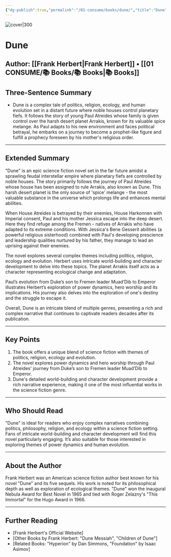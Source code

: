 ```yaml
---
{"dg-publish":true,"permalink":"/01-consume/books/dune/","title":"Dune","tags":["science-fiction","politics","religion","ecology","evolution"]}
---
```



![cover|300](http://books.google.com/books/content?id=huy3EAAAQBAJ&printsec=frontcover&img=1&zoom=1&edge=curl&source=gbs_api)

# Dune
**Author:** [[Frank Herbert\|Frank Herbert]] • [[01 CONSUME/📚 Books/📚 Books\|📚 Books]]
---

## Three-Sentence Summary
- Dune is a complex tale of politics, religion, ecology, and human evolution set in a distant future where noble houses control planetary fiefs. It follows the story of young Paul Atreides whose family is given control over the harsh desert planet Arrakis, known for its valuable spice melange. As Paul adapts to his new environment and faces political betrayal, he embarks on a journey to become a prophet-like figure and fulfill a prophecy foreseen by his mother's religious order.

---

## Extended Summary
"Dune" is an epic science fiction novel set in the far future amidst a sprawling feudal interstellar empire where planetary fiefs are controlled by noble houses. The story primarily follows the journey of Paul Atreides whose house has been assigned to rule Arrakis, also known as Dune. This harsh desert planet is the only source of 'spice' melange - the most valuable substance in the universe which prolongs life and enhances mental abilities.

When House Atreides is betrayed by their enemies, House Harkonnen with Imperial consent, Paul and his mother Jessica escape into the deep desert. Here they find refuge among the Fremen - natives of Arrakis who have adapted to its extreme conditions. With Jessica's Bene Gesserit abilities (a powerful religious sisterhood) combined with Paul's developing prescience and leadership qualities nurtured by his father, they manage to lead an uprising against their enemies.

The novel explores several complex themes including politics, religion, ecology and evolution. Herbert uses intricate world-building and character development to delve into these topics. The planet Arrakis itself acts as a character representing ecological change and adaptation.

Paul’s evolution from Duke’s son to Fremen leader Muad’Dib to Emperor illustrates Herbert’s exploration of power dynamics, hero worship and its implications. His journey also delves into the exploration of one's destiny and the struggle to escape it.

Overall, Dune is an intricate blend of multiple genres, presenting a rich and complex narrative that continues to captivate readers decades after its publication.

---

## Key Points
1. The book offers a unique blend of science fiction with themes of politics, religion, ecology and evolution.
2. The novel explores power dynamics and hero worship through Paul Atreides' journey from Duke’s son to Fremen leader Muad’Dib to Emperor.
3. Dune's detailed world-building and character development provide a rich narrative experience, making it one of the most influential works in the science fiction genre.

---

## Who Should Read
"Dune" is ideal for readers who enjoy complex narratives combining politics, philosophy, religion, and ecology within a science fiction setting. Fans of intricate world-building and character development will find this novel particularly engaging. It’s also suitable for those interested in exploring themes of power dynamics and human evolution.

---

## About the Author
Frank Herbert was an American science fiction author best known for his novel "Dune" and its five sequels. His work is noted for its philosophical depth as well as exploration of ecological themes. "Dune" won the inaugural Nebula Award for Best Novel in 1965 and tied with Roger Zelazny's "This Immortal" for the Hugo Award in 1966.

---

## Further Reading
- [Frank Herbert's Official Website]
- [Other Books by Frank Herbert: "Dune Messiah", "Children of Dune"]
- [Related Books: "Hyperion" by Dan Simmons, "Foundation" by Isaac Asimov]
